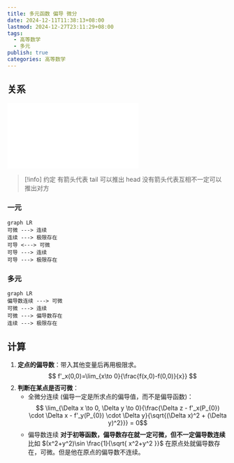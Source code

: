 ```yaml
---
title: 多元函数 偏导 微分
date: 2024-12-11T11:38:13+08:00
lastmod: 2024-12-27T23:11:29+08:00
tags:
  - 高等数学
  - 多元
publish: true
categories: 高等数学
---
```


## 关系

![2025张宇考研数学基础30讲-高等数学分册 (张宇) (Z-Library), p.228](../2025%E5%BC%A0%E5%AE%87%E8%80%83%E7%A0%94%E6%95%B0%E5%AD%A6%E5%9F%BA%E7%A1%8030%E8%AE%B2-%E9%AB%98%E7%AD%89%E6%95%B0%E5%AD%A6%E5%88%86%E5%86%8C%20(%E5%BC%A0%E5%AE%87)%20(Z-Library).pdf.md#page228andrect37233450328andcolornote)

>[!info] 约定
>有箭头代表 tail 可以推出 head
>没有箭头代表互相不一定可以推出对方
### 一元

```mermaid
graph LR
可微 ---> 连续
连续 ---> 极限存在
可导 <---> 可微
可导 ---> 连续
可导 ---> 极限存在
```

### 多元

```mermaid
graph LR
偏导数连续 ---> 可微
可微 ---> 连续
可微 ---> 偏导数存在
连续 ---> 极限存在
```


## 计算

1. **定点的偏导数**：带入其他变量后再用极限求。 $$ f'_x(0,0)=\lim_{x\to 0}{\frac{f(x,0)-f(0,0)}{x}} $$
2. **判断在某点是否可微**：
	+ 全微分连续 (偏导一定是所求点的偏导值，而不是偏导函数)：$$ \lim_{\Delta x \to 0, \Delta y \to 0}{\frac{\Delta z - f'_x(P_{0}) \cdot \Delta x - f'_y(P_{0}) \cdot \Delta y}{\sqrt{(\Delta x)^2 + (\Delta y)^2}}} = 0$$
	+ 偏导数连续
		**对于初等函数，偏导数存在就一定可微，但不一定偏导数连续**
		比如 $(x^2+y^2)\sin \frac{1}{\sqrt{ x^2+y^2 }}$ 在原点处就偏导数存在，可微。但是他在原点的偏导数不连续。


